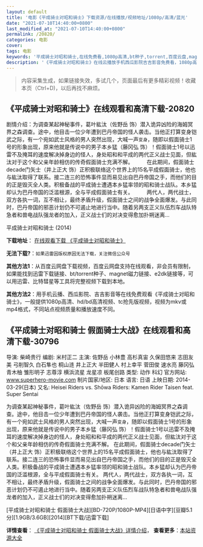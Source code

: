 ```yaml
---
layout: default
title: '电影《平成骑士对昭和骑士》下载资源/在线播放/视频地址/1080p/高清/蓝光'
date: "2021-07-10T14:40:00+0800"
last_modified_at: "2021-07-10T14:40:00+0800"
permalink: /20820/
categories: 电影
cover:
tags: 电影
keywords: '平成骑士对昭和骑士,在线免费看,1080p高清,bt种子,torrent,百度云盘,magnet,磁力链,迅雷下载资源'
description: '《平成骑士对昭和骑士》在线云播放手机西瓜影院吉吉影音免费看，1080p高清bd/hd未删减完整版和tc抢先枪版，mkv/mp4格式，附带bt/torrent种子、magnet/磁力链、百度云盘、网盘资源迅雷下载链接'
---
```


>内容采集生成，如果链接失效，多试几个，页面最后有更多精彩视频！收藏本页（Ctrl+D)，以后再找不麻烦。


## 《平成骑士对昭和骑士》在线观看和高清下载-20820

剧情介绍：为调查某起神秘事件，葛叶紘汰（佐野岳 饰）潜入诡异凶险的海姆冥界之森调查。途中，他目击一位少年遭到巴丹帝国的怪人袭击。当他正打算变身铠武之际，有一个宛如武士风格的男人突然出现，大喊一声`变身`，随即以假面骑士1号的形象出现，原来他就是传说中的男子本乡猛（藤冈弘 饰）！假面骑士1号以迅雷不及掩耳的速度解决掉身边的怪人，身处昭和和平成的两代正义战士见面，但紘汰对于这个和父亲年龄相仿的传奇假面骑士充满不解。  　　在此期间，假面骑士decade门矢士（井上正大 饰）正积极联络这个世界上的15名平成假面骑士，他也与紘汰取得了联系。接二连三的恐怖事件显而易见出自巴丹帝国之手，而他们的目的正是毁灭全人类。积极备战的平成骑士遭遇本乡猛率领的昭和骑士战队。本乡猛却认为巴丹帝国的泛滥根源，全与平成假面骑士有关。  　　两代人，两代战士，双方各执一词，互不相让，最终矛盾升级，假面骑士之间的战争全面爆发。与此同时，巴丹帝国的邪恶计划仍不可遏止地进行当中。随着另两支正义队伍烈车战队特急者和兽电战队强龙者的加入，正义战士们的对决变得愈加扑朔迷离…


平成骑士对昭和骑士 (2014)

**下载地址**： [在线观看下载 《平成骑士对昭和骑士》](https://www.btbtdy.me/btdy/dy1603.html) 


**无法下载?**：`如果迅雷因版权原因无法下载，关注微信公众号 `

**其他方法1**：从百度云网盘下载视频，百度云网盘支持在线观看，非会员有限制，如果能找到迅雷下载链接、bt/torrent种子、magnet磁力链接、e2dk链接等，可以用迅雷、比特彗星等工具将完整视频下载到本地。

**其他方法2**：用手机云播、西瓜影院、吉吉影音等在线免费观看《平成骑士对昭和骑士》，一般提供1080p高清、hd/bd高清视频、tc抢先版视频，视频为mkv或mp4格式，不同站点视频质量和播放速度不同。


## 《平成骑士对昭和骑士 假面骑士大战》在线观看和高清下载-30796

导演: 柴崎贵行 编剧: 米村正二 主演: 佐野岳 小林豊 高杉真宙 久保田悠来 志田友美 弓削智久 白石隼也 桐山涟 井上正大 半田健人 村上幸平 菅田俊 速水亮 藤冈弘 青木柚 雏形明子 志尊淳 横浜流星 龙星凉 板尾创路 类型: 动作 科幻 官方网站: www.superhero-movie.com 制片国家/地区: 日本 语言: 日语 上映日期: 2014-03-29(日本) 又名: Heisei Riders vs. Shōwa Riders: Kamen Rider Taisen feat. Super Sentai

为调查某起神秘事件，葛叶紘汰（佐野岳 饰）潜入诡异凶险的海姆冥界之森调查。途中，他目击一位少年遭到巴丹帝国的怪人袭击。当他正打算变身铠武之际，有一个宛如武士风格的男人突然出现，大喊一声`变身`，随即以假面骑士1号的形象出现，原来他就是传说中的男子本乡猛（藤冈弘 饰）！假面骑士1号以迅雷不及掩耳的速度解决掉身边的怪人，身处昭和和平成的两代正义战士见面，但紘汰对于这个和父亲年龄相仿的传奇假面骑士充满不解。 在此期间，假面骑士decade门矢士（井上正大 饰）正积极联络这个世界上的15名平成假面骑士，他也与紘汰取得了联系。接二连三的恐怖事件显而易见出自巴丹帝国之手，而他们的目的正是毁灭全人类。积极备战的平成骑士遭遇本乡猛率领的昭和骑士战队。本乡猛却认为巴丹帝国的泛滥根源，全与平成假面骑士有关。 两代人，两代战士，双方各执一词，互不相让，最终矛盾升级，假面骑士之间的战争全面爆发。与此同时，巴丹帝国的邪恶计划仍不可遏止地进行当中。随着另两支正义队伍烈车战队特急者和兽电战队强龙者的加入，正义战士们的对决变得愈加扑朔迷离…


[平成骑士对昭和骑士 假面骑士大战][BD-720P/1080P-MP4][日语中字][豆瓣5.1分][1.9GB/3.6GB][2014][BT下载/迅雷下载]

**详情查看**： [《平成骑士对昭和骑士 假面骑士大战》详情介绍](/movie/30796/)， **查看更多**：[本站资源大全](/movie/t/all/)

